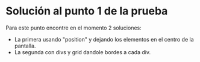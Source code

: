 # Solución al punto 1 de la prueba

Para este punto encontre en el momento 2 soluciones: 

- La primera usando "position" y dejando los elementos en el centro de la pantalla.
- La segunda con divs y grid dandole bordes a cada div. 